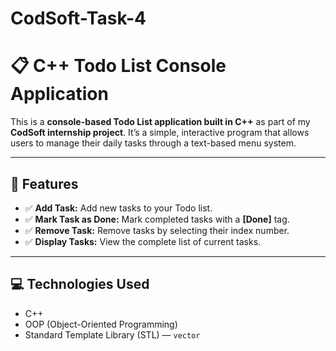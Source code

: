 # CodSoft-Task-4

# 📋 C++ Todo List Console Application

This is a **console-based Todo List application built in C++** as part of my **CodSoft internship project**. It’s a simple, interactive program that allows users to manage their daily tasks through a text-based menu system.

---

## 🚀 Features

- ✅ **Add Task:** Add new tasks to your Todo list.
- ✅ **Mark Task as Done:** Mark completed tasks with a **[Done]** tag.
- ✅ **Remove Task:** Remove tasks by selecting their index number.
- ✅ **Display Tasks:** View the complete list of current tasks.

---

## 💻 Technologies Used

- C++  
- OOP (Object-Oriented Programming)  
- Standard Template Library (STL) — `vector`  
